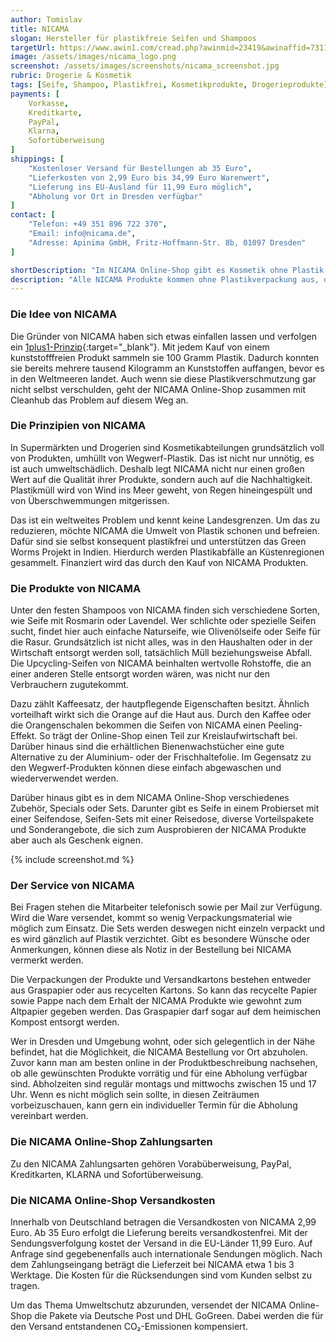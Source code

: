 ```yaml
---
author: Tomislav
title: NICAMA
slogan: Hersteller für plastikfreie Seifen und Shampoos
targetUrl: https://www.awin1.com/cread.php?awinmid=23419&awinaffid=731132
image: /assets/images/nicama_logo.png
screenshot: /assets/images/screenshots/nicama_screenshot.jpg
rubric: Drogerie & Kosmetik
tags: [Seife, Shampoo, Plastikfrei, Kosmetikprodukte, Drogerieprodukte]
payments: [
    Vorkasse,
    Kreditkarte,
    PayPal,
    Klarna,
    Sofortüberweisung
]
shippings: [
    "Kostenloser Versand für Bestellungen ab 35 Euro",
    "Lieferkosten von 2,99 Euro bis 34,99 Euro Warenwert",
    "Lieferung ins EU-Ausland für 11,99 Euro möglich",
    "Abholung vor Ort in Dresden verfügbar"
]
contact: [
    "Telefon: +49 351 896 722 370",
    "Email: info@nicama.de",
    "Adresse: Apinima GmbH, Fritz-Hoffmann-Str. 8b, 01097 Dresden"
]

shortDescription: "Im NICAMA Online-Shop gibt es Kosmetik ohne Plastik. Das Sortiment beinhaltet neben festen Shampoos, Seifen und Upcycling-Seifen auch Zubehör, wie Seifenhalter und Bienenwachstücher."
description: "Alle NICAMA Produkte kommen ohne Plastikverpackung aus, denn es finden sich Plastikpartikel bereits von der Arktis bis in die Tiefsee. Plastik zu verbannen, ist aber noch nicht alles, was dieser Online-Shop bewirkt. Zusammen mit einem Partner bekämpft NICAMA die weltweite Plastikkrise."
--- 
```


### Die Idee von NICAMA

Die Gründer von NICAMA haben sich etwas einfallen lassen und verfolgen ein [1plus1-Prinzip](https://nicama.de/pages/einspluseins){:target="_blank"}. Mit jedem Kauf von einem kunststofffreien Produkt sammeln sie 100 Gramm Plastik. Dadurch konnten sie bereits mehrere tausend Kilogramm an Kunststoffen auffangen, bevor es in den Weltmeeren landet. Auch wenn sie diese Plastikverschmutzung gar nicht selbst verschulden, geht der NICAMA Online-Shop zusammen mit Cleanhub das Problem auf diesem Weg an.

### Die Prinzipien von NICAMA

In Supermärkten und Drogerien sind Kosmetikabteilungen grundsätzlich voll von Produkten, umhüllt von Wegwerf-Plastik. Das ist nicht nur unnötig, es ist auch umweltschädlich. Deshalb legt NICAMA nicht nur einen großen Wert auf die Qualität ihrer Produkte, sondern auch auf die Nachhaltigkeit. Plastikmüll wird von Wind ins Meer geweht, von Regen hineingespült und von Überschwemmungen mitgerissen.

Das ist ein weltweites Problem und kennt keine Landesgrenzen. Um das zu reduzieren, möchte NICAMA die Umwelt von Plastik schonen und befreien. Dafür sind sie selbst konsequent plastikfrei und unterstützen das Green Worms Projekt in Indien. Hierdurch werden Plastikabfälle an Küstenregionen gesammelt. Finanziert wird das durch den Kauf von NICAMA Produkten.

### Die Produkte von NICAMA

Unter den festen Shampoos von NICAMA finden sich verschiedene Sorten, wie Seife mit Rosmarin oder Lavendel. Wer schlichte oder spezielle Seifen sucht, findet hier auch einfache Naturseife, wie Olivenölseife oder Seife für die Rasur. Grundsätzlich ist nicht alles, was in den Haushalten oder in der Wirtschaft entsorgt werden soll, tatsächlich Müll beziehungsweise Abfall. Die Upcycling-Seifen von NICAMA beinhalten wertvolle Rohstoffe, die an einer anderen Stelle entsorgt worden wären, was nicht nur den Verbrauchern zugutekommt.

Dazu zählt Kaffeesatz, der hautpflegende Eigenschaften besitzt. Ähnlich vorteilhaft wirkt sich die Orange auf die Haut aus. Durch den Kaffee oder die Orangenschalen bekommen die Seifen von NICAMA einen Peeling-Effekt. So trägt der Online-Shop einen Teil zur Kreislaufwirtschaft bei. Darüber hinaus sind die erhältlichen Bienenwachstücher eine gute Alternative zu der Aluminium- oder der Frischhaltefolie. Im Gegensatz zu den Wegwerf-Produkten können diese einfach abgewaschen und wiederverwendet werden.

Darüber hinaus gibt es in dem NICAMA Online-Shop verschiedenes Zubehör, Specials oder Sets. Darunter gibt es Seife in einem Probierset mit einer Seifendose, Seifen-Sets mit einer Reisedose, diverse Vorteilspakete und Sonderangebote, die sich zum Ausprobieren der NICAMA Produkte aber auch als Geschenk eignen.

{% include screenshot.md %}

### Der Service von NICAMA

Bei Fragen stehen die Mitarbeiter telefonisch sowie per Mail zur Verfügung. Wird die Ware versendet, kommt so wenig Verpackungsmaterial wie möglich zum Einsatz. Die Sets werden deswegen nicht einzeln verpackt und es wird gänzlich auf Plastik verzichtet. Gibt es besondere Wünsche oder Anmerkungen, können diese als Notiz in der Bestellung bei NICAMA vermerkt werden.

Die Verpackungen der Produkte und Versandkartons bestehen entweder aus Graspapier oder aus recycelten Kartons. So kann das recycelte Papier sowie Pappe nach dem Erhalt der NICAMA Produkte wie gewohnt zum Altpapier gegeben werden. Das Graspapier darf sogar auf dem heimischen Kompost entsorgt werden.

Wer in Dresden und Umgebung wohnt, oder sich gelegentlich in der Nähe befindet, hat die Möglichkeit, die NICAMA Bestellung vor Ort abzuholen. Zuvor kann man am besten online in der Produktbeschreibung nachsehen, ob alle gewünschten Produkte vorrätig und für eine Abholung verfügbar sind. Abholzeiten sind regulär montags und mittwochs zwischen 15 und 17 Uhr. Wenn es nicht möglich sein sollte, in diesen Zeiträumen vorbeizuschauen, kann gern ein individueller Termin für die Abholung vereinbart werden.

### Die NICAMA Online-Shop Zahlungsarten

Zu den NICAMA Zahlungsarten gehören Vorabüberweisung, PayPal, Kreditkarten, KLARNA und Sofortüberweisung.

### Die NICAMA Online-Shop Versandkosten

Innerhalb von Deutschland betragen die Versandkosten von NICAMA 2,99 Euro. Ab 35 Euro erfolgt die Lieferung bereits versandkostenfrei. Mit der Sendungsverfolgung kostet der Versand in die EU-Länder 11,99 Euro. Auf Anfrage sind gegebenenfalls auch internationale Sendungen möglich. Nach dem Zahlungseingang beträgt die Lieferzeit bei NICAMA etwa 1 bis 3 Werktage. Die Kosten für die Rücksendungen sind vom Kunden selbst zu tragen.

Um das Thema Umweltschutz abzurunden, versendet der NICAMA Online-Shop die Pakete via Deutsche Post und DHL GoGreen. Dabei werden die für den Versand entstandenen CO₂-Emissionen kompensiert.